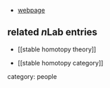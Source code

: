 

* [webpage](http://math.uiuc.edu/~cmalkiew/)

## related $n$Lab entries

* [[stable homotopy theory]]

* [[stable homotopy category]]

category: people

